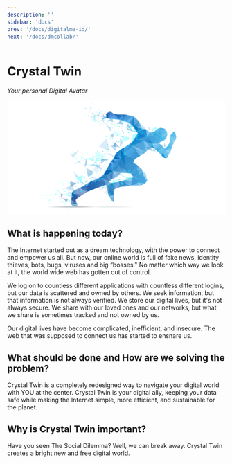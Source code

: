 ```yaml
---
description: ''
sidebar: 'docs'
prev: '/docs/digitalme-id/'
next: '/docs/dmcollab/'
---
```


# Crystal Twin
*Your personal Digital Avatar*

![](./img/crystaltwin.png)

## What is happening today?

The Internet started out as a dream technology, with the power to connect and empower us all. But now, our online world is full of fake news, identity thieves, bots, bugs, viruses and big “bosses." No matter which way we look at it, the world wide web has gotten out of control.

We log on to countless different applications with countless different logins, but our data is scattered and owned by others. We seek information, but that information is not always verified. We store our digital lives, but it's not always secure. We share with our loved ones and our networks, but what we share is sometimes tracked and not owned by us.

Our digital lives have become complicated, inefficient, and insecure. The web that was supposed to connect us has started to ensnare us.

## What should be done and How are we solving the problem?

Crystal Twin is a completely redesigned way to navigate your digital world with YOU at the center. Crystal Twin is your digital ally, keeping your data safe while making the Internet simple, more efficient, and sustainable for the planet.

## Why is Crystal Twin important?

Have you seen The Social Dilemma? Well, we can break away. Crystal Twin creates a bright new and free digital world.